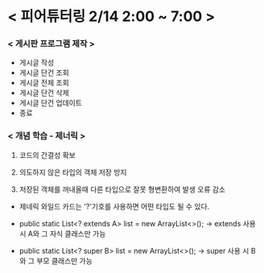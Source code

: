 # < 피어튜터링 2/14 2:00 ~ 7:00 >

### < 게시판 프로그램 제작 >
- 게시글 작성
- 게시글 단건 조회
- 게시글 전체 조회
- 게시글 단건 삭제
- 게시글 단건 업데이트
- 종료


### < 개념 학습 - 제너릭 >

1. 코드의 간결성 확보

2. 의도하지 않은 타입의 객체 저장 방지

3. 저장된 객체를 꺼내올때 다른 타입으로 잘못 형변환하여 발생 오류 감소

- 제네릭 와일드 카드는 '?'기호를 사용하면 어떤 타입도 될 수 있다.

- public static List<? extends A> list = new ArrayList<>(); -> extends 사용 시 A와 그 자식 클래스만 가능

- public static List<? super B> list = new ArrayList<>(); -> super 사용 시 B와 그 부모 클래스만 가능
